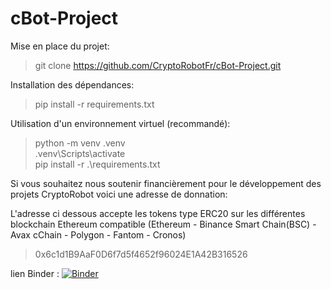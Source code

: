 # cBot-Project  

Mise en place du projet:  
>git clone https://github.com/CryptoRobotFr/cBot-Project.git

Installation des dépendances:  
>pip install -r requirements.txt  

Utilisation d'un environnement virtuel (recommandé):  
>python -m venv .venv  
.venv\Scripts\activate  
pip install -r .\requirements.txt  

Si vous souhaitez nous soutenir financièrement pour le développement des projets CryptoRobot voici une adresse de donnation:  

L'adresse ci dessous accepte les tokens type ERC20 sur les différentes blockchain Ethereum compatible (Ethereum - Binance Smart Chain(BSC) - Avax cChain - Polygon - Fantom - Cronos)
>0x6c1d1B9AaF0D6f7d5f4652f96024E1A42B316526

lien Binder : 
[![Binder](https://mybinder.org/badge_logo.svg)](https://mybinder.org/v2/gh/JBGeek/cBot-Project/blob/main/backtest/big_will_multi.ipynb/HEAD)
